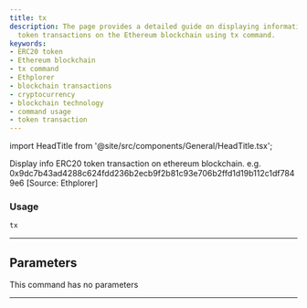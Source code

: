 ```yaml
---
title: tx
description: The page provides a detailed guide on displaying information about ERC20
  token transactions on the Ethereum blockchain using tx command.
keywords:
- ERC20 token
- Ethereum blockchain
- tx command
- Ethplorer
- blockchain transactions
- cryptocurrency
- blockchain technology
- command usage
- token transaction
---
```


import HeadTitle from '@site/src/components/General/HeadTitle.tsx';

<HeadTitle title="crypto /onchain/tx - Reference | OpenBB Terminal Docs" />

Display info ERC20 token transaction on ethereum blockchain. e.g. 0x9dc7b43ad4288c624fdd236b2ecb9f2b81c93e706b2ffd1d19b112c1df7849e6 [Source: Ethplorer]

### Usage

```python wordwrap
tx
```

---

## Parameters

This command has no parameters


---

